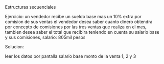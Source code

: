 Estructuras secuenciales

Ejercicio:
un vendedor recibe un sueldo base mas un 10% extra por comision de sus ventas
el vendedor desea saber cuanto dinero obtendra por concepto de comisiones por las tres ventas que realiza en el mes, tambien desea saber el total que recibira teniendo en cuenta su salario base y sus comisiones, salario: 805mil pesos

Solucion:

leer los datos por pantalla
salario base
monto de la venta 1, 2 y 3